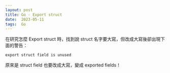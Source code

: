 ```yaml
---
layout: post
title: Go - Export struct
date:  2023-05-11
tags:  Go 
---
```

在研究怎麼 Export struct 時，找到說 struct 名字要大寫，但改成大寫後卻出現下面的警告：
```
export struct field is unused
```
原來是 struct field 也要改成大寫，變成 exported fields！